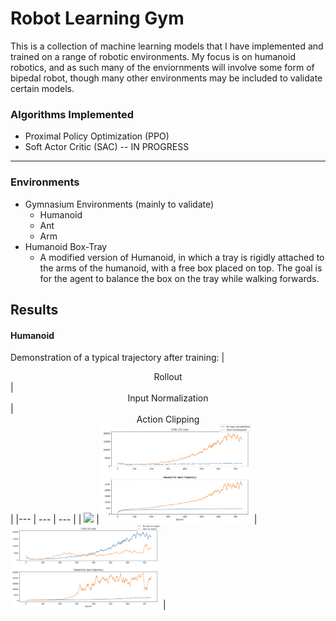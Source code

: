 # Robot Learning Gym
This is a collection of machine learning models that I have implemented and trained on a range of robotic environments.
My focus is on humanoid robotics, and as such many of the enviornments will involve some form of bipedal robot, though
many other environments may be included to validate certain models.

### Algorithms Implemented
- Proximal Policy Optimization (PPO)
- Soft Actor Critic (SAC) -- IN PROGRESS
---
### Environments
- Gymnasium Environments (mainly to validate)
    - Humanoid
    -  Ant
    -  Arm
-  Humanoid Box-Tray
    - A modified version of Humanoid, in which a tray is rigidly attached to the arms of the humanoid, with a
      free box placed on top. The goal is for the agent to balance the box on the tray while walking forwards.

## Results
#### Humanoid
Demonstration of a typical trajectory after training:
| <div align="center"> Rollout </div> | <div align="center">  Input Normalization </div> |  <div align="center"> Action Clipping </div> |
|--- | --- | --- |
| [<img src="./media/fasterwalkgif.GIF" width="240px">](./media/improvedhumanoidwalk.mp4) | [<img src="./media/inpnormppo.png" width="240px">](./media/inpnormppo.png) | [<img src="./media/tanhppo.png" width="240px">](./media/tanhppo.png) |

<!-- </div>
<div align="center">
<div align="Center">Roll out of Trajectory
[![Walking](./media/humanoidwalkthumbnail.png)](.media/improvedhumanoidwalk.mp4)
</div>
<div align="center"> Reward and loss during training
Reward and loss plots during training:
![Reward Plot comparing action clipping to tanh](./media/tanhppo.png)
![Reward plot showing result of input normalization](./media/inpnormppo.png)
</div> -->